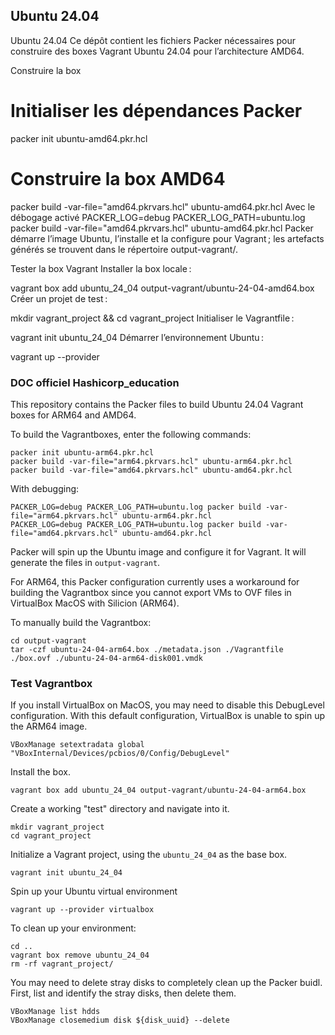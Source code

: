 ## Ubuntu 24.04

Ubuntu 24.04
Ce dépôt contient les fichiers Packer nécessaires pour construire des boxes Vagrant Ubuntu 24.04 pour l’architecture AMD64.

Construire la box
# Initialiser les dépendances Packer
packer init ubuntu-amd64.pkr.hcl

# Construire la box AMD64
packer build -var-file="amd64.pkrvars.hcl" ubuntu-amd64.pkr.hcl
Avec le débogage activé
PACKER_LOG=debug PACKER_LOG_PATH=ubuntu.log \
  packer build -var-file="amd64.pkrvars.hcl" ubuntu-amd64.pkr.hcl
Packer démarre l’image Ubuntu, l’installe et la configure pour Vagrant ; les artefacts générés se trouvent dans le répertoire output-vagrant/.

Tester la box Vagrant
Installer la box locale :

vagrant box add ubuntu_24_04 output-vagrant/ubuntu-24-04-amd64.box
Créer un projet de test :

mkdir vagrant_project && cd vagrant_project
Initialiser le Vagrantfile :

vagrant init ubuntu_24_04
Démarrer l’environnement Ubuntu :

vagrant up --provider 


### DOC officiel Hashicorp_education 
This repository contains the Packer files to build Ubuntu 24.04 Vagrant boxes
for ARM64 and AMD64.

To build the Vagrantboxes, enter the following commands:

```
packer init ubuntu-arm64.pkr.hcl
packer build -var-file="arm64.pkrvars.hcl" ubuntu-arm64.pkr.hcl
packer build -var-file="amd64.pkrvars.hcl" ubuntu-amd64.pkr.hcl
```

With debugging:

```
PACKER_LOG=debug PACKER_LOG_PATH=ubuntu.log packer build -var-file="arm64.pkrvars.hcl" ubuntu-arm64.pkr.hcl
PACKER_LOG=debug PACKER_LOG_PATH=ubuntu.log packer build -var-file="amd64.pkrvars.hcl" ubuntu-amd64.pkr.hcl
```

Packer will spin up the Ubuntu image and configure it for Vagrant. It will 
generate the files in `output-vagrant`. 

For ARM64, this Packer configuration currently uses a workaround for building 
the Vagrantbox since you cannot export VMs to OVF files in VirtualBox MacOS 
with Silicion (ARM64).

To manually build the Vagrantbox:

```
cd output-vagrant
tar -czf ubuntu-24-04-arm64.box ./metadata.json ./Vagrantfile ./box.ovf ./ubuntu-24-04-arm64-disk001.vmdk
```

### Test Vagrantbox

If you install VirtualBox on MacOS, you may need to disable this DebugLevel
configuration. With this default configuration, VirtualBox is unable to spin
up the ARM64 image.

```
VBoxManage setextradata global "VBoxInternal/Devices/pcbios/0/Config/DebugLevel"
```

Install the box.

```
vagrant box add ubuntu_24_04 output-vagrant/ubuntu-24-04-arm64.box 
```

Create a working "test" directory and navigate into it.

```
mkdir vagrant_project
cd vagrant_project
```

Initialize a Vagrant project, using the `ubuntu_24_04` as the base box.

```
vagrant init ubuntu_24_04
```

Spin up your Ubuntu virtual environment

```
vagrant up --provider virtualbox
```

To clean up your environment:

```
cd ..
vagrant box remove ubuntu_24_04
rm -rf vagrant_project/
```

You may need to delete stray disks to completely clean up the Packer buidl. 
First, list and identify the stray disks, then delete them.

```
VBoxManage list hdds
VBoxManage closemedium disk ${disk_uuid} --delete
```
